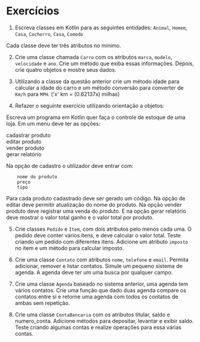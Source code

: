 # Exercícios

1. Escreva classes em Kotlin para as seguintes entidades:
   `Animal`, `Homem`, `Casa`, `Cachorro`, `Casa`, `Comodo`

Cada classe deve ter três atributos no mínimo.

2. Crie uma classe chamada `Carro` com os atributos `marca`, `modelo`, `velocidade` e `ano`. Crie um método que exiba essas informações. Depois, crie quatro objetos e mostre seus dados.

3. Utilizando a classe da questão anterior crie um método idade para calcular a idade do carro e um método conversão para converter de `Km/h` para `MPH`. ('x' km = (0.62137x) milhas) 

4. Refazer o seguinte exercício utilizando orientação a objetos:

Escreva um programa em Kotlin quer faça o controle de estoque de uma loja. Em um menu deve ter as opções:

   cadastrar produto  
   editar produto  
   vender produto  
   gerar relatório

   Na opção de cadastro o utilizador deve entrar com:

    	nome do produto
    	preço
    	tipo

   Para cada produto cadastrado deve ser gerado um código.
   Na opção de editar deve permitir atualização do nome do produto.
   Na opção vender produto deve registrar uma venda do produto.
   E na opção gerar relatório deve mostrar o valor total ganho e o valor total por produto.

5. Crie classes `Pedido` e `Item`, com dois atributos pelo menos cada uma. O pedido deve conter vários itens, e deve calcular o valor total. Teste criando um pedido com diferentes itens. Adicione um atributo `imposto` no item e um método para calcular imposto.

7. Crie uma classe `Contato` com atributos `nome`, `telefone` e `email`. Permita adicionar, remover e listar contatos. Simule um pequeno sistema de agenda. A agenda deve ter um uma busca por qualquer campo.

8. Crie uma classe `Agenda` baseado no sistema anterior, uma agenda tem vários contatos. Crie uma função que dado duas agenda compare os contatos entre si e retorne uma agenda com todos os contatos de ambas sem repetição.

9. Crie uma classe `ContaBancaria` com os atributos titular, saldo e numero_conta. Adicione métodos para depositar, levantar e exibir saldo. Teste criando algumas contas e realize operações para essa várias contas.